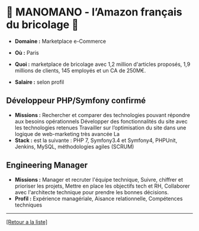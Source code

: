 # 🔨 MANOMANO - l’Amazon français du bricolage 🔨

- **Domaine :** Marketplace e-Commerce

- **Où :** Paris
- **Quoi :** marketplace de bricolage avec 1,2 million d'articles proposés, 1,9 millions de clients, 145 employés et un CA de 250M€.
- **Salaire :** selon profil

## Développeur PHP/Symfony confirmé

- **Missions :** Rechercher et comparer des technologies pouvant répondre aux besoins opérationnels Développer des fonctionnalités du site avec les technologies retenues Travailler sur l’optimisation du site dans une logique de web-marketing très avancée La
- **Stack :** est la suivante : PHP 7, Symfony3.4 et Symfony4, PHPUnit, Jenkins, MySQL, méthodologies agiles (SCRUM)


## Engineering Manager

- **Missions :** Manager et recruter l'équipe technique, Suivre, chiffrer et prioriser les projets, Mettre en place les objectifs tech et RH, Collaborer avec l'architecte technique pour prendre les bonnes décisions.
- **Profil :** Expérience managériale, Aisance relationnelle, Compétences techniques

----
<a href="https://github.com/jlondiche/job-board-php/blob/master/00README.md">[Retour a la liste]</a>
